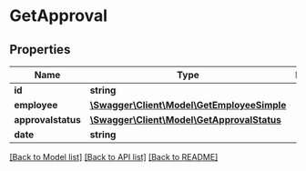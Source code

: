 # GetApproval

## Properties
Name | Type | Description | Notes
------------ | ------------- | ------------- | -------------
**id** | **string** |  | [optional] 
**employee** | [**\Swagger\Client\Model\GetEmployeeSimple**](GetEmployeeSimple.md) |  | [optional] 
**approvalstatus** | [**\Swagger\Client\Model\GetApprovalStatus**](GetApprovalStatus.md) |  | [optional] 
**date** | **string** |  | [optional] 

[[Back to Model list]](../README.md#documentation-for-models) [[Back to API list]](../README.md#documentation-for-api-endpoints) [[Back to README]](../README.md)


